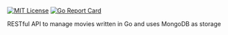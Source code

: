 [![MIT License](http://img.shields.io/badge/license-MIT-blue.svg?style=flat)](LICENSE) [![Go Report Card](https://goreportcard.com/badge/github.com/mlabouardy/movies-restapi)](https://goreportcard.com/report/github.com/mlabouardy/movies-restapi)

RESTful API to manage movies written in Go and uses MongoDB as storage
